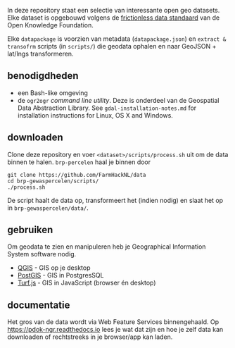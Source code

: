 In deze repository staat een selectie van interessante open geo datasets. Elke dataset is opgebouwd volgens de [frictionless data standaard](http://data.okfn.org) van de Open Knowledge Foundation.

Elke `datapackage` is voorzien van metadata (`datapackage.json`) en `extract & transofrm` scripts (in `scripts/`) die geodata ophalen en naar GeoJSON + lat/lngs transformeren.

## benodigdheden 

- een Bash-like omgeving
- de `ogr2ogr` _command line utility_. Deze is onderdeel van de Geospatial Data Abstraction Library. See `gdal-installation-notes.md` for installation instructions for Linux, OS X and Windows.

## downloaden

Clone deze repository en voer `<dataset>/scripts/process.sh` uit om de data binnen te halen. `brp-percelen` haal je binnen door 

    git clone https://github.com/FarmHackNL/data
    cd brp-gewaspercelen/scripts/
    ./process.sh

De script haalt de data op, transformeert het (indien nodig) en slaat het op in `brp-gewaspercelen/data/`.

## gebruiken

Om geodata te zien en manipuleren heb je Geographical Information System software nodig.

- [QGIS](http://www.qgis.org/en/site/) - GIS op je desktop
- [PostGIS](http://postgis.net) - GIS in PostgresSQL
- [Turf.js](http://turfjs.org) - GIS in JavaScript (browser én desktop)

## documentatie 

Het gros van de data wordt via Web Feature Services binnengehaald. Op https://pdok-ngr.readthedocs.io lees je wat dat zijn en hoe je zelf data kan downloaden of rechtstreeks in je browser/app kan laden.